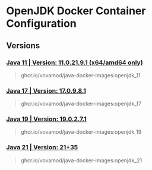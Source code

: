 # OpenJDK Docker Container Configuration

## Versions

### [Java 11 | Version: 11.0.21.9.1 (x64/amd64 only)](https://github.com/vovamod/java-docker-images/tree/main/OpenJDK/11)
> ghcr.io/vovamod/java-docker-images:openjdk_11

### [Java 17 | Version: 17.0.9.8.1](https://github.com/vovamod/java-docker-images/tree/main/OpenJDK/17)
> ghcr.io/vovamod/java-docker-images:openjdk_17

### [Java 19 | Version: 19.0.2.7.1](https://github.com/vovamod/java-docker-images/tree/main/OpenJDK/19)
> ghcr.io/vovamod/java-docker-images:openjdk_19

### [Java 21 | Version: 21+35](https://github.com/vovamod/java-docker-images/tree/main/OpenJDK/21)
> ghcr.io/vovamod/java-docker-images:openjdk_21